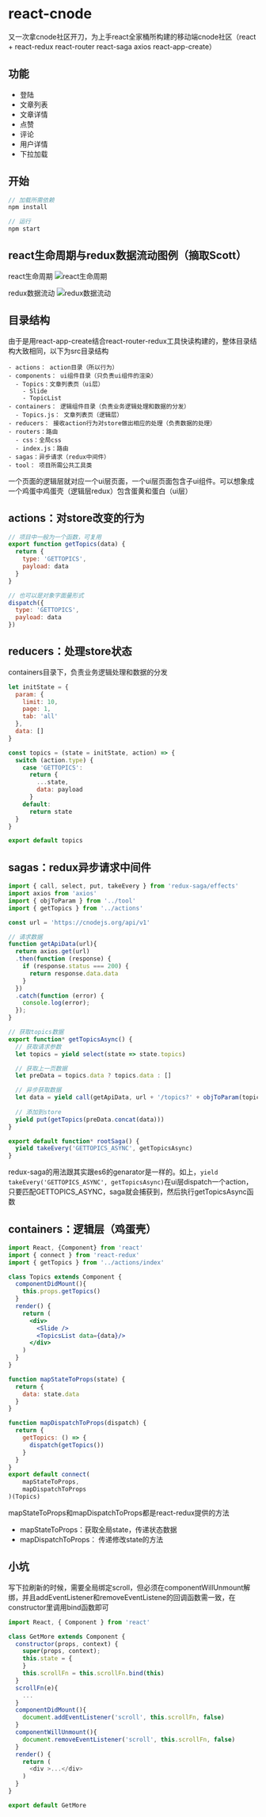 # react-cnode
又一次拿cnode社区开刀，为上手react全家桶所构建的移动端cnode社区（react + react-redux react-router react-saga axios react-app-create）

## 功能
- 登陆
- 文章列表
- 文章详情
- 点赞
- 评论
- 用户详情
- 下拉加载

## 开始
```js
// 加载所需依赖
npm install

// 运行
npm start
```
## react生命周期与redux数据流动图例（摘取Scott）
react生命周期
![react生命周期](./b.png)

redux数据流动
![redux数据流动](./a.png)

## 目录结构
由于是用react-app-create结合react-router-redux工具快读构建的，整体目录结构大致相同，以下为src目录结构
```
- actions： action目录（所以行为）
- components： ui组件目录（只负责ui组件的渲染）
  - Topics：文章列表页（ui层）
    - Slide
    - TopicList
- containers： 逻辑组件目录（负责业务逻辑处理和数据的分发）
  - Topics.js： 文章列表页（逻辑层）
- reducers： 接收action行为对store做出相应的处理（负责数据的处理）
- routers：路由
  - css：全局css
  - index.js：路由
- sagas：异步请求（redux中间件）
- tool： 项目所需公共工具类
```
一个页面的逻辑层就对应一个ui层页面，一个ui层页面包含子ui组件。可以想象成一个鸡蛋中鸡蛋壳（逻辑层redux）包含蛋黄和蛋白（ui层）

## actions：对store改变的行为
```js
// 项目中一般为一个函数，可复用
export function getTopics(data) {
  return {
    type: 'GETTOPICS',
    payload: data
  }
}

// 也可以是对象字面量形式
dispatch({
  type: 'GETTOPICS',
  payload: data
})

```

## reducers：处理store状态
containers目录下，负责业务逻辑处理和数据的分发

```js
let initState = {
  param: {
    limit: 10,
    page: 1,
    tab: 'all'
  },
  data: []
}

const topics = (state = initState, action) => {
  switch (action.type) {
    case 'GETTOPICS':
      return {
        ...state,
        data: payload
      }
    default:
      return state
  }
}

export default topics
```

## sagas：redux异步请求中间件
```js
import { call, select, put, takeEvery } from 'redux-saga/effects'
import axios from 'axios'
import { objToParam } from '../tool'
import { getTopics } from '../actions'

const url = 'https://cnodejs.org/api/v1'

// 请求数据
function getApiData(url){
  return axios.get(url)
  .then(function (response) {
    if (response.status === 200) {
      return response.data.data
    }
  })
  .catch(function (error) {
    console.log(error);
  });
}

// 获取topics数据
export function* getTopicsAsync() {
  // 获取请求参数
  let topics = yield select(state => state.topics)

  // 获取上一页数据
  let preData = topics.data ? topics.data : []

  // 异步获取数据
  let data = yield call(getApiData, url + '/topics?' + objToParam(topics.param))
  
  // 添加到store
  yield put(getTopics(preData.concat(data)))
}

export default function* rootSaga() {
  yield takeEvery('GETTOPICS_ASYNC', getTopicsAsync)
}
```
redux-saga的用法跟其实跟es6的genarator是一样的。如上，```yield takeEvery('GETTOPICS_ASYNC', getTopicsAsync)```在ui层dispatch一个action，只要匹配GETTOPICS_ASYNC，saga就会捕获到，然后执行getTopicsAsync函数

## containers：逻辑层（鸡蛋壳）
```jsx
import React, {Component} from 'react'
import { connect } from 'react-redux'
import { getTopics } from '../actions/index'

class Topics extends Component {
  componentDidMount(){
    this.props.getTopics()
  }
  render() {
    return (
      <div>
        <Slide />
        <TopicsList data={data}/>
      </div>
    )
  }
}

function mapStateToProps(state) {
  return {
    data: state.data
  }
}

function mapDispatchToProps(dispatch) {
  return {
    getTopics: () => {
      dispatch(getTopics())
    } 
  }
}
export default connect(
    mapStateToProps,
    mapDispatchToProps
)(Topics)
```
mapStateToProps和mapDispatchToProps都是react-redux提供的方法
- mapStateToProps：获取全局state，传递状态数据
- mapDispatchToProps： 传递修改state的方法

## 小坑
写下拉刷新的时候，需要全局绑定scroll，但必须在componentWillUnmount解绑，并且addEventListener和removeEventListene的回调函数需一致，在constructor里调用bind函数即可
```js
import React, { Component } from 'react'

class GetMore extends Component {
  constructor(props, context) {
    super(props, context);
    this.state = {
    }
    this.scrollFn = this.scrollFn.bind(this)
  }
  scrollFn(e){
    ...
  }
  componentDidMount(){
    document.addEventListener('scroll', this.scrollFn, false)
  }
  componentWillUnmount(){
    document.removeEventListener('scroll', this.scrollFn, false)
  }
  render() {
    return (
      <div >...</div>
    )
  }
}

export default GetMore
```
